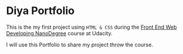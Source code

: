 # Diya Portfolio

This is the my first project using `HTML & CSS` during the [Front End Web Developing NanoDegree](https://www.udacity.com/course/front-end-web-developer-nanodegree--nd001) course at Udacity.

I will use this Portfolio to share my project throw the course.
